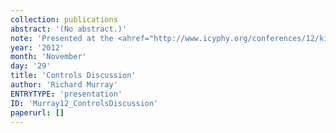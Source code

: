 ```yaml
---
collection: publications
abstract: '(No abstract.)'
note: 'Presented at the <ahref="http://www.icyphy.org/conferences/12/kickoff/index.htm">iCyPhy Kickoff</a>, November 29 & 30, 2012,Berkeley.'
year: '2012'
month: 'November'
day: '29'
title: 'Controls Discussion'
author: 'Richard Murray'
ENTRYTYPE: 'presentation'
ID: 'Murray12_ControlsDiscussion'
paperurl: []
---
```


